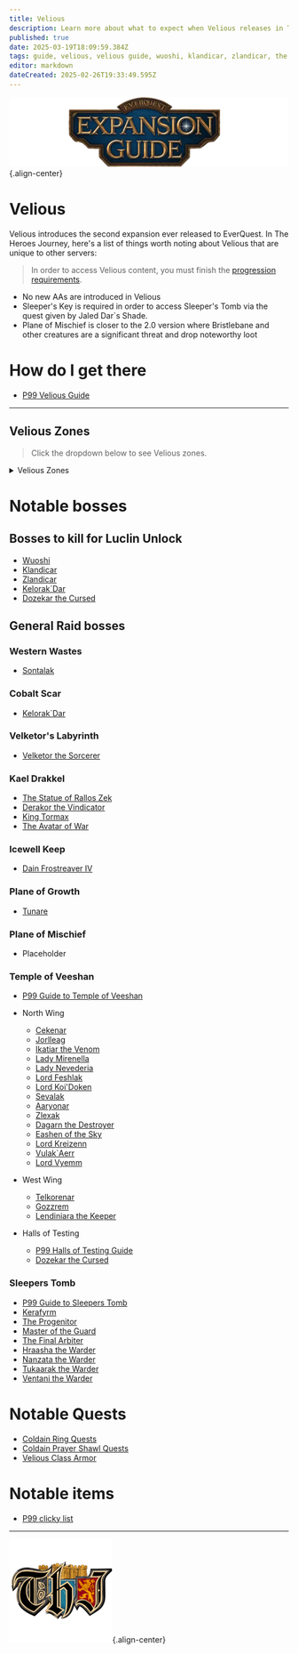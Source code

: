 ```yaml
---
title: Velious
description: Learn more about what to expect when Velious releases in The Heroes' Journey
published: true
date: 2025-03-19T18:09:59.384Z
tags: guide, velious, velious guide, wuoshi, klandicar, zlandicar, the sleeper, temple of veeshan, kerafyrm
editor: markdown
dateCreated: 2025-02-26T19:33:49.595Z
---
```


![expansionguidebanner.webp](/expansionguidebanner.webp){.align-center}

# Velious

Velious introduces the second expansion ever released to EverQuest. In The Heroes Journey, here's a list of things worth noting about Velious that are unique to other servers:


>In order to access Velious content, you must finish the [progression requirements](/progression/).

- No new AAs are introduced in Velious
- Sleeper's Key is required in order to access Sleeper's Tomb via the quest given by Jaled Dar`s Shade.
- Plane of Mischief is closer to the 2.0 version where Bristlebane and other creatures are a significant threat and drop noteworthy loot

# How do I get there
 - [P99 Velious Guide](https://wiki.project1999.com/The_Missing_Velious_Guide)

---
## Velious Zones

> Click the dropdown below to see Velious zones.
<details title="Velious zones">
  <summary> Velious Zones </summary>

- **Cobalt Scar** - CS
- **Crystal Caverns** - CC
- **Dragon Necropolis** - DN
- **Eastern Wastes** - EW
- **Great Divide** - GD
- **Iceclad Ocean** - IO
- **Icewell Keep** - IK
- **Kael Drakkel** - Kael
- **Kerafyrm's Lair (Sleeper's Tomb)** - ST/Sleeper
- **Plane of Growth** - PoG
- **Plane of Mischief** - PoM
- **Siren's Grotto** - SG
- **Skyshrine** - SS
- **Stonebrunt Mountains** - SB
- **Temple of Veeshan** - ToV
- **The Warrens** - Warrens
- **Thurgadin** - Thurg
- **Tower of Frozen Shadow** - ToFS
- **Velketor's Labyrinth** - Velk
- **Wakening Land** - WL
- **Western Wastes** - WW
</details>


# Notable bosses
## Bosses to kill for Luclin Unlock
- [Wuoshi](https://wiki.project1999.com/Wuoshi)
- [Klandicar](https://wiki.project1999.com/Klandicar)
- [Zlandicar](https://wiki.project1999.com/Zlandicar)
- [Kelorak`Dar](https://wiki.project1999.com/Kelorek%60Dar)
- [Dozekar the Cursed](https://wiki.project1999.com/Dozekar_the_Cursed)

## General Raid bosses

### Western Wastes
- [Sontalak](https://wiki.project1999.com/Sontalak)

### Cobalt Scar
- [Kelorak`Dar](https://wiki.project1999.com/Kelorek%60Dar)

### Velketor's Labyrinth
- [Velketor the Sorcerer](https://wiki.project1999.com/Velketor_the_Sorcerer)

### Kael Drakkel
- [The Statue of Rallos Zek](https://wiki.project1999.com/Statue_of_Rallos_Zek)
- [Derakor the Vindicator](https://wiki.project1999.com/Derakor_the_Vindicator)
- [King Tormax](https://wiki.project1999.com/King_Tormax)
- [The Avatar of War](https://wiki.project1999.com/Avatar_of_War)

### Icewell Keep
- [Dain Frostreaver IV](https://wiki.project1999.com/Dain_Frostreaver_IV)

### Plane of Growth
- [Tunare](https://wiki.project1999.com/Tunare_(God))

### Plane of Mischief
- Placeholder

### Temple of Veeshan
- [P99 Guide to Temple of Veeshan](https://wiki.project1999.com/Temple_of_Veeshan)

- North Wing
    - [Cekenar](https://wiki.project1999.com/Cekenar)
    - [Jorlleag](https://wiki.project1999.com/Jorlleag)
    - [Ikatiar the Venom](https://wiki.project1999.com/Ikatiar_the_Venom)
    - [Lady Mirenella](https://wiki.project1999.com/Lady_Mirenilla)
    - [Lady Nevederia](https://wiki.project1999.com/Lady_Nevederia)
    - [Lord Feshlak](https://wiki.project1999.com/Lord_Feshlak)
    - [Lord Koi'Doken](https://wiki.project1999.com/Lord_Koi%27Doken)
    - [Sevalak](https://wiki.project1999.com/Sevalak)
    - [Aaryonar](https://wiki.project1999.com/Aaryonar)
    - [Zlexak](https://wiki.project1999.com/Zlexak)
    - [Dagarn the Destroyer](https://wiki.project1999.com/Dagarn_the_Destroyer)
    - [Eashen of the Sky](https://wiki.project1999.com/Eashen_of_the_Sky)
    - [Lord Kreizenn](https://wiki.project1999.com/Lord_Kreizenn)
    - [Vulak`Aerr](https://wiki.project1999.com/Vulak%60Aerr)
    - [Lord Vyemm](https://wiki.project1999.com/Lord_Vyemm)

- West Wing
    - [Telkorenar](https://wiki.project1999.com/Telkorenar)
    - [Gozzrem](https://wiki.project1999.com/Gozzrem)
    - [Lendiniara the Keeper](https://wiki.project1999.com/Lendiniara_the_Keeper)

- Halls of Testing
	- [P99 Halls of Testing Guide](https://wiki.project1999.com/HOT_Mobs_Guide)
  - [Dozekar the Cursed](https://wiki.project1999.com/Dozekar_the_Cursed)

### Sleepers Tomb
- [P99 Guide to Sleepers Tomb](https://wiki.project1999.com/Sleeper%27s_Tomb)
- [Kerafyrm](https://wiki.project1999.com/Kerafyrm)
- [The Progenitor](https://wiki.project1999.com/The_Progenitor)
- [Master of the Guard](https://wiki.project1999.com/Master_of_the_Guard)
- [The Final Arbiter](https://wiki.project1999.com/The_Final_Arbiter)
- [Hraasha the Warder](https://wiki.project1999.com/Hraashna_the_Warder)
- [Nanzata the Warder](https://wiki.project1999.com/Nanzata_the_Warder)
- [Tukaarak the Warder](https://wiki.project1999.com/Tukaarak_the_Warder)
- [Ventani the Warder](https://wiki.project1999.com/Ventani_the_Warder)

# Notable Quests
- [Coldain Ring Quests](https://wiki.project1999.com/Coldain_Ring_Quests)
- [Coldain Prayer Shawl Quests](https://wiki.project1999.com/Coldain_Prayer_Shawl_Quests)
- [Velious Class Armor](https://wiki.project1999.com/Velious_Class_Armor)
# Notable items
- [P99 clicky list](https://wiki.project1999.com/Clickies)

---

![pagebreak4.webp](/pagebreak4.webp){.align-center}